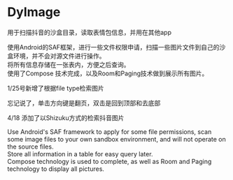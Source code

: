 # DyImage
用于扫描抖音的沙盒目录，读取表情包信息，并用在其他app

使用Android的SAF框架，进行一些文件权限申请，扫描一些图片文件到自己的沙盒环境，并不会对源文件进行操作。  
将所有信息存储在一张表内，方便之后查询。  
使用了Compose 技术完成，以及Room和Paging技术做到展示所有图片。 

1/25号新增了根据file type检索图片

忘记说了，单击方向键是翻页，双击是回到顶部和去底部

4/18 添加了以Shizuku方式的检索抖音图片

Use Android's SAF framework to apply for some file permissions, scan some image files to your own sandbox environment, and will not operate on the source files.  
Store all information in a table for easy query later.  
Compose technology is used to complete, as well as Room and Paging technology to display all pictures.  
